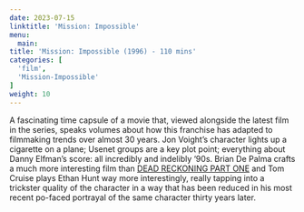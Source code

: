 ```yaml
---
date: 2023-07-15
linktitle: 'Mission: Impossible'
menu:
  main:
title: 'Mission: Impossible (1996) - 110 mins'
categories: [
  'film',
  'Mission-Impossible'
]
weight: 10
---
```


A fascinating time capsule of a movie that, viewed alongside the latest film in the series, speaks volumes about how this franchise has adapted to filmmaking trends over almost 30 years. Jon Voight’s character lights up a cigarette on a plane; Usenet groups are a key plot point; everything about Danny Elfman’s score: all incredibly and indelibly ‘90s. Brian De Palma crafts a much more interesting film than [DEAD RECKONING PART ONE](https://reviewsperminute.simonxix.com/posts/mission_impossible_dead_reckoning/) and Tom Cruise plays Ethan Hunt way more interestingly, really tapping into a trickster quality of the character in a way that has been reduced in his most recent po-faced portrayal of the same character thirty years later.

